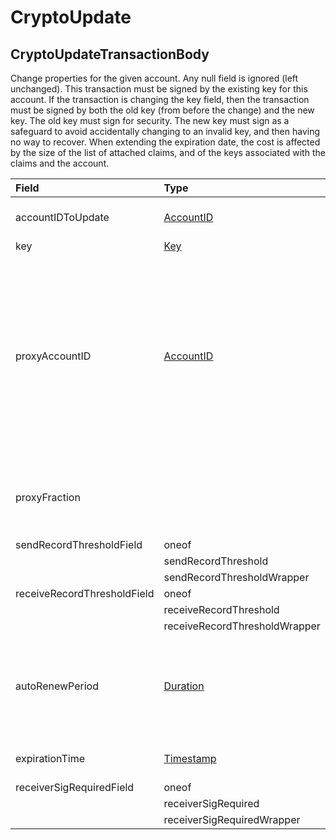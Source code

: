 # CryptoUpdate

## CryptoUpdateTransactionBody

Change properties for the given account. Any null field is ignored \(left unchanged\). This transaction must be signed by the existing key for this account. If the transaction is changing the key field, then the transaction must be signed by both the old key \(from before the change\) and the new key. The old key must sign for security. The new key must sign as a safeguard to avoid accidentally changing to an invalid key, and then having no way to recover. When extending the expiration date, the cost is affected by the size of the list of attached claims, and of the keys associated with the claims and the account.

| Field | Type | Description |
| :--- | :--- | :--- |
| accountIDToUpdate | [AccountID](../basic-types/accountid.md) | The account ID which is being updated in this transaction |
| key | [Key](../basic-types/key.md) | The new key |
| proxyAccountID | [AccountID](../basic-types/accountid.md) | ID of the account to which this account is proxy staked. If proxyAccountID is null, or is an invalid account, or is an account that isn't a node, then this account is automatically proxy staked to a node chosen by the network, but without earning payments. If the proxyAccountID account refuses to accept proxy staking , or if it is not currently running a node, then it will behave as if proxyAccountID was null. |
| proxyFraction |  | \[Deprecated\]. payments earned from proxy staking are shared between the node and this account, with proxyFraction / 10000 going to this account |
| sendRecordThresholdField | oneof |  |
|  | sendRecordThreshold |  |
|  | sendRecordThresholdWrapper | google.protobuf.UInt64Value |
| receiveRecordThresholdField | oneof |  |
|  | receiveRecordThreshold |  |
|  | receiveRecordThresholdWrapper | google.protobuf.UInt64Value |
| autoRenewPeriod | [Duration](../miscellaneous/duration.md) | The duration in which it will automatically extend the expiration period. If it doesn't have enough balance, it extends as long as possible. If it is empty when it expires, then it is deleted. |
| expirationTime | [Timestamp](../miscellaneous/timestamp.md) | The new expiration time to extend to \(ignored if equal to or before the current one\) |
| receiverSigRequiredField | oneof |  |
|  | receiverSigRequired |  |
|  | receiverSigRequiredWrapper | google.protobuf.BoolValue |

